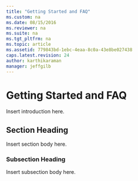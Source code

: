 ```yaml
---
title: "Getting Started and FAQ"
ms.custom: na
ms.date: 08/15/2016
ms.reviewer: na
ms.suite: na
ms.tgt_pltfrm: na
ms.topic: article
ms.assetid: 779843bd-1ebc-4eaa-8c0a-43e8be027438
caps.latest.revision: 24
author: karthikaraman
manager: jeffgilb
---
```

# Getting Started and FAQ
Insert introduction here.

## Section Heading
Insert section body here.

### Subsection Heading
Insert subsection body here.

